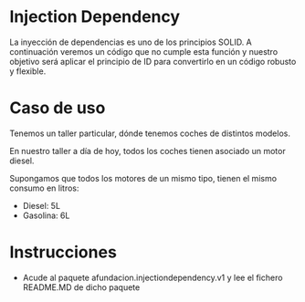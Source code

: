 # Injection Dependency

La inyección de dependencias es uno de los principios SOLID.
A continuación veremos un código que no cumple esta función y nuestro objetivo será aplicar el principio de ID para convertirlo en un código robusto y flexible.

# Caso de uso

Tenemos un taller particular, dónde tenemos coches de distintos modelos.

En nuestro taller a día de hoy, todos los coches tienen asociado un motor diesel.

Supongamos que todos los motores de un mismo tipo, tienen el mismo consumo en litros:
* Diesel: 5L
* Gasolina: 6L


# Instrucciones

* Acude al paquete afundacion.injectiondependency.v1 y lee el fichero README.MD de dicho paquete




